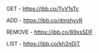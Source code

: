 GET - https://ibb.co/TvV1sTc

ADD - https://ibb.co/dmshyvR

REMOVE - https://ibb.co/89xsSDF

LIST - https://ibb.co/kh2nDjT
